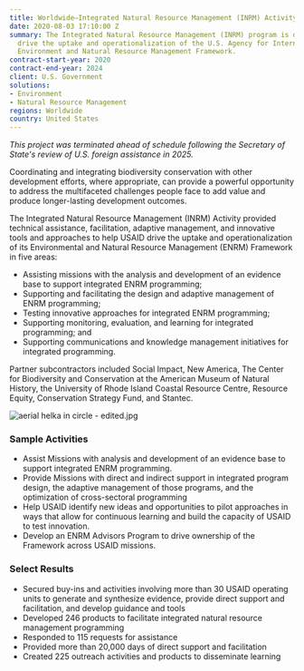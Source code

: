 ```yaml
---
title: Worldwide—Integrated Natural Resource Management (INRM) Activity
date: 2020-08-03 17:10:00 Z
summary: The Integrated Natural Resource Management (INRM) program is designed to
  drive the uptake and operationalization of the U.S. Agency for International Development’s
  Environment and Natural Resource Management Framework.
contract-start-year: 2020
contract-end-year: 2024
client: U.S. Government
solutions:
- Environment
- Natural Resource Management
regions: Worldwide
country: United States
---
```


<aside><em>This project was terminated ahead of schedule following the Secretary of State's review of U.S. foreign assistance in 2025.</em></aside>

Coordinating and integrating biodiversity conservation with other development efforts, where appropriate, can provide a powerful opportunity to address the multifaceted challenges people face to add value and produce longer-lasting development outcomes.

The Integrated Natural Resource Management (INRM) Activity provided technical assistance, facilitation, adaptive management, and innovative tools and approaches to help USAID drive the uptake and operationalization of its Environmental and Natural Resource Management (ENRM) Framework in five areas:

* Assisting missions with the analysis and development of an evidence base to support integrated ENRM programming;
* Supporting and facilitating the design and adaptive management of ENRM programming;
* Testing innovative approaches for integrated ENRM programming;
* Supporting monitoring, evaluation, and learning for integrated programming; and
* Supporting communications and knowledge management initiatives for integrated programming.

Partner subcontractors included Social Impact, New America, The Center for Biodiversity and Conservation at the American Museum of Natural History, the University of Rhode Island Coastal Resource Centre, Resource Equity, Conservation Strategy Fund, and Stantec.

![aerial helka in circle - edited.jpg](/uploads/aerial%20helka%20in%20circle%20-%20edited.jpg)

### Sample Activities

* Assist Missions with analysis and development of an evidence base to support integrated ENRM programming.
* Provide Missions with direct and indirect support in integrated program design, the adaptive management of those programs, and the optimization of cross-sectoral programming
* Help USAID identify new ideas and opportunities to pilot approaches in ways that allow for continuous learning and build the capacity of USAID to test innovation.
* Develop an ENRM Advisors Program to drive ownership of the Framework across USAID missions.

### Select Results

* Secured buy-ins and activities involving more than 30 USAID operating units to generate and synthesize evidence, provide direct support and facilitation, and develop guidance and tools
* Developed 246 products to facilitate integrated natural resource management programming
* Responded to 115 requests for assistance
* Provided more than 20,000 days of direct support and facilitation
* Created 225 outreach activities and products to disseminate learning
